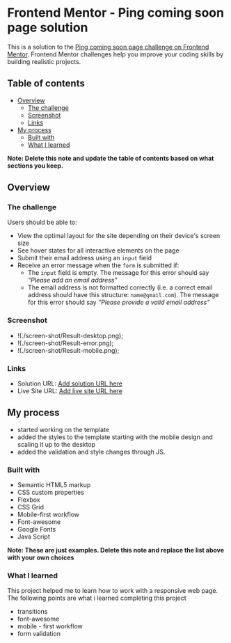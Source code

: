 # Frontend Mentor - Ping coming soon page solution

This is a solution to the [Ping coming soon page challenge on Frontend Mentor](https://www.frontendmentor.io/challenges/ping-single-column-coming-soon-page-5cadd051fec04111f7b848da). Frontend Mentor challenges help you improve your coding skills by building realistic projects. 

## Table of contents

- [Overview](#overview)
  - [The challenge](#the-challenge)
  - [Screenshot](#screenshot)
  - [Links](#links)
- [My process](#my-process)
  - [Built with](#built-with)
  - [What I learned](#what-i-learned)


**Note: Delete this note and update the table of contents based on what sections you keep.**

## Overview

### The challenge

Users should be able to:

- View the optimal layout for the site depending on their device's screen size
- See hover states for all interactive elements on the page
- Submit their email address using an `input` field
- Receive an error message when the `form` is submitted if:
	- The `input` field is empty. The message for this error should say *"Please add an email address"*
	- The email address is not formatted correctly (i.e. a correct email address should have this structure: `name@gmail.com`). The message for this error should say *"Please provide a valid email address"*

### Screenshot

- !(./screen-shot/Result-desktop.png);
- !(./screen-shot/Result-error.png);
- !(./screen-shot/Result-mobile.png);

### Links

- Solution URL: [Add solution URL here](https://your-solution-url.com)
- Live Site URL: [Add live site URL here](https://your-live-site-url.com)

## My process
- started working on the template
- added the styles to the template starting with the mobile design and scaling it up to the desktop
- added the validation and style changes through JS.

### Built with

- Semantic HTML5 markup
- CSS custom properties
- Flexbox
- CSS Grid
- Mobile-first workflow
- Font-awesome
- Google Fonts
- Java Script

**Note: These are just examples. Delete this note and replace the list above with your own choices**

### What I learned
  This project helped me to learn how to work with a responsive web page. 
  The following points are what i learned completing this project
  - transitions
  - font-awesome
  - mobile - first workflow
  - form validation

